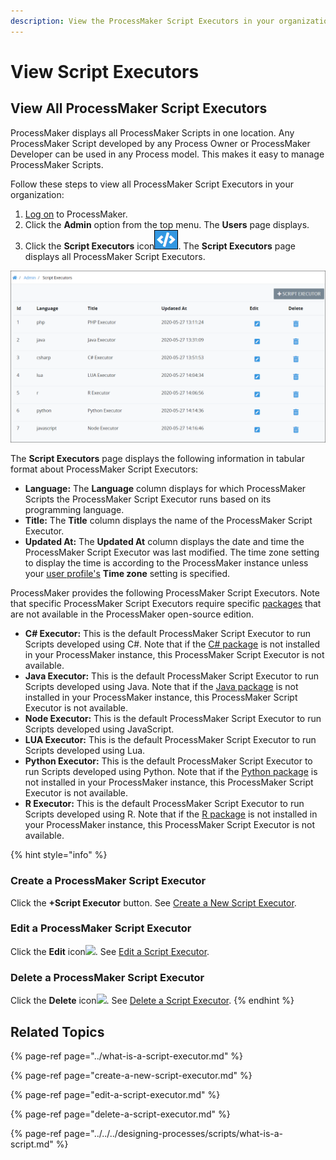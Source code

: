 ```yaml
---
description: View the ProcessMaker Script Executors in your organization.
---
```


# View Script Executors

## View All ProcessMaker Script Executors

ProcessMaker displays all ProcessMaker Scripts in one location. Any ProcessMaker Script developed by any Process Owner or ProcessMaker Developer can be used in any Process model. This makes it easy to manage ProcessMaker Scripts.

Follow these steps to view all ProcessMaker Script Executors in your organization:

1. [Log on](../../../using-processmaker/log-in.md#log-in) to ProcessMaker.
2. Click the **Admin** option from the top menu. The **Users** page displays.
3. Click the **Script Executors** icon![](../../../.gitbook/assets/script-executors-icon-admin.png). The **Script Executors** page displays all ProcessMaker Script Executors.

![The &quot;Script Executors&quot; page displays all ProcessMaker Script Executors in your organization](../../../.gitbook/assets/script-executors-page-admin.png)

The **Script Executors** page displays the following information in tabular format about ProcessMaker Script Executors:

* **Language:** The **Language** column displays for which ProcessMaker Scripts the ProcessMaker Script Executor runs based on its programming language.
* **Title:** The **Title** column displays the name of the ProcessMaker Script Executor.
* **Updated At:** The **Updated At** column displays the date and time the ProcessMaker Script Executor was last modified. The time zone setting to display the time is according to the ProcessMaker instance unless your [user profile's](../../../using-processmaker/profile-settings.md#change-your-profile-settings) **Time zone** setting is specified.

ProcessMaker provides the following ProcessMaker Script Executors. Note that specific ProcessMaker Script Executors require specific [packages](../../../package-development-distribution/first-topic.md) that are not available in the ProcessMaker open-source edition.

* **C\# Executor:** This is the default ProcessMaker Script Executor to run Scripts developed using C\#. Note that if the [C\# package](../../../package-development-distribution/package-a-connector/c-package.md) is not installed in your ProcessMaker instance, this ProcessMaker Script Executor is not available.
* **Java Executor:** This is the default ProcessMaker Script Executor to run Scripts developed using Java. Note that if the [Java package](../../../package-development-distribution/package-a-connector/java-package.md) is not installed in your ProcessMaker instance, this ProcessMaker Script Executor is not available.
* **Node Executor:** This is the default ProcessMaker Script Executor to run Scripts developed using JavaScript.
* **LUA Executor:** This is the default ProcessMaker Script Executor to run Scripts developed using Lua.
* **Python Executor:** This is the default ProcessMaker Script Executor to run Scripts developed using Python. Note that if the [Python package](../../../package-development-distribution/package-a-connector/python-package.md) is not installed in your ProcessMaker instance, this ProcessMaker Script Executor is not available.
* **R Executor:** This is the default ProcessMaker Script Executor to run Scripts developed using R. Note that if the [R package](../../../package-development-distribution/package-a-connector/r-package.md) is not installed in your ProcessMaker instance, this ProcessMaker Script Executor is not available.

{% hint style="info" %}
### Create a ProcessMaker Script Executor

Click the **+Script Executor** button. See [Create a New Script Executor](create-a-new-script-executor.md#create-a-new-processmaker-script-executor).

### Edit a ProcessMaker Script Executor

Click the **Edit** icon![](../../../.gitbook/assets/open-modeler-edit-icon-processes-page-processes.png). See [Edit a Script Executor](edit-a-script-executor.md#edit-a-processmaker-script-executor).

### Delete a ProcessMaker Script Executor

Click the **Delete** icon![](../../../.gitbook/assets/trash-icon-process-modeler-processes.png). See [Delete a Script Executor](delete-a-script-executor.md#delete-a-processmaker-script-executor).
{% endhint %}

## Related Topics

{% page-ref page="../what-is-a-script-executor.md" %}

{% page-ref page="create-a-new-script-executor.md" %}

{% page-ref page="edit-a-script-executor.md" %}

{% page-ref page="delete-a-script-executor.md" %}

{% page-ref page="../../../designing-processes/scripts/what-is-a-script.md" %}

